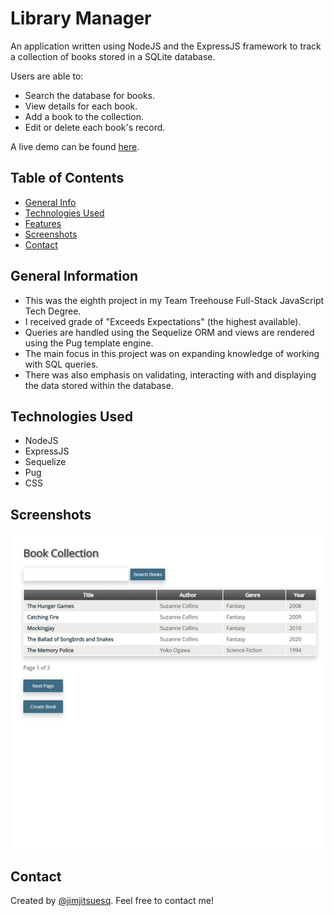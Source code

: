 # Library Manager

An application written using NodeJS and the ExpressJS framework to track a collection of books stored in a SQLite database. 

Users are able to:

* Search the database for books.
* View details for each book.
* Add a book to the collection.
* Edit or delete each book's record.

A live demo can be found [here](https://portfolio-sql-library-manager.wn.r.appspot.com/books).


## Table of Contents

* [General Info](#general-information)
* [Technologies Used](#technologies-used)
* [Features](#features)
* [Screenshots](#screenshots)
* [Contact](#contact)


## General Information

- This was the eighth project in my Team Treehouse Full-Stack JavaScript Tech Degree.
- I received grade of "Exceeds Expectations" (the highest available).
- Queries are handled using the Sequelize ORM and views are rendered using the Pug template engine.
- The main focus in this project was on expanding knowledge of working with SQL queries. 
- There was also emphasis on validating, interacting with and displaying the data stored within the database.


## Technologies Used

- NodeJS
- ExpressJS
- Sequelize
- Pug
- CSS


## Screenshots

![Example screenshot](BookCollectionSquare.jpg)


## Contact

Created by [@jimjitsuesq](https://www.jimpeters.dev/).  Feel free to contact me!
